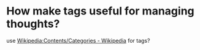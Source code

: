 # How make tags useful for managing thoughts?

<!--TODO: look at wiki content-->
use [Wikipedia:Contents/Categories - Wikipedia](https://en.wikipedia.org/wiki/Wikipedia:Contents/Categories) for tags?